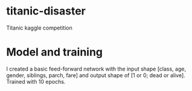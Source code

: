 # titanic-disaster
Titanic kaggle competition
# Model and training
I created a basic feed-forward network with the input shape [class, age, gender, siblings, parch, fare] and output shape of [1 or 0; dead or alive]. Trained with 10 epochs.
